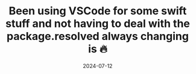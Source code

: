 ---
title: Been using VSCode for some swift stuff and not having to deal with the package.resolved always changing is 🔥
date: 2024-07-12
tags: 
  - post
  - note
categories:
  - swift
  - developer
  - serverSideSwift
---